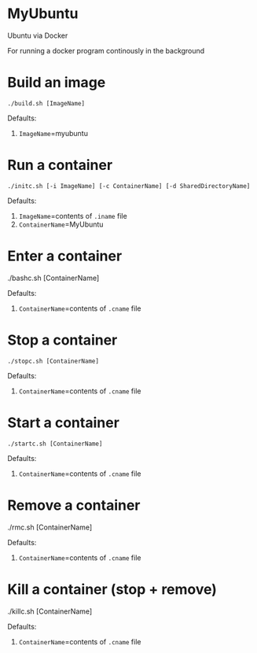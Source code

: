 # MyUbuntu
Ubuntu via Docker

For running a docker program continously in the background

# Build an image

`./build.sh [ImageName]`

Defaults:
1. `ImageName`=myubuntu

# Run a container

`./initc.sh [-i ImageName] [-c ContainerName] [-d SharedDirectoryName]`

Defaults:
1. `ImageName`=contents of `.iname` file
2. `ContainerName`=MyUbuntu

# Enter a container

./bashc.sh [ContainerName]

Defaults:
1. `ContainerName`=contents of `.cname` file

# Stop a container

`./stopc.sh [ContainerName]`

Defaults:
1. `ContainerName`=contents of `.cname` file

# Start a container

`./startc.sh [ContainerName]`

Defaults:
1. `ContainerName`=contents of `.cname` file

# Remove a container

./rmc.sh [ContainerName]

Defaults:
1. `ContainerName`=contents of `.cname` file

# Kill a container (stop + remove)

./killc.sh [ContainerName]

Defaults:
1. `ContainerName`=contents of `.cname` file


